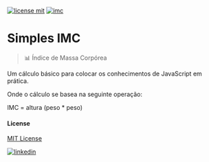 [![license mit](https://img.shields.io/github/license/mrbrenio/simplesimc)](https://github.com/mrbrenio/simplesIMC/blob/main/LICENSE) [![imc](https://img.shields.io/badge/MrBrenio-IMC-yellow)](https://mrbrenio.github.io/simplesIMC/)

# Simples IMC 
> 📊 Índice de Massa Corpórea

Um cálculo básico para colocar os conhecimentos de JavaScript em prática.

Onde o cálculo se basea na seguinte operação:

IMC = altura (peso * peso)
<br>

#### License
[MIT License](https://github.com/mrbrenio/simplesIMC/blob/main/LICENSE)
<br>

[![linkedin](https://img.icons8.com/material/72/linkedin--v3.gif)](https://www.linkedin.com/in/brenio/) 
